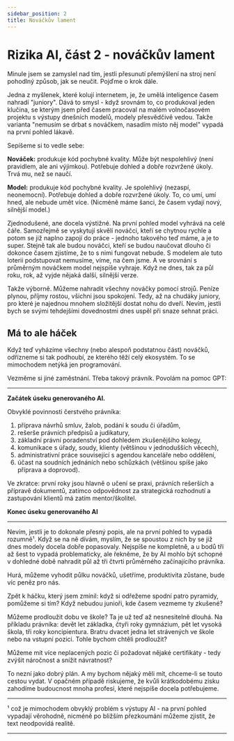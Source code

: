 ```yaml
---
sidebar_position: 2
title: Nováčkův lament
---
```


# Rizika AI, část 2 - nováčkův lament

Minule jsem se zamyslel nad tím, jestli přesunutí přemýšlení na stroj není pohodlný způsob, jak se neučit. Pojďme o krok dále.

Jedna z myšlenek, které kolují internetem, je, že umělá inteligence časem nahradí "juniory". Dává to smysl - když srovnám to, co produkoval jeden klučina, se kterým jsem před časem pracoval na malém volnočasovém projektu s výstupy dnešních modelů, modely přesvědčivě vedou. Takže varianta "nemusím se drbat s nováčkem, nasadím místo něj model" vypadá na první pohled lákavě.

Sepíšeme si to vedle sebe:

**Nováček:** produkuje kód pochybné kvality. Může být nespolehlivý (není pravidlem, ale ani výjimkou). Potřebuje dohled a dobře rozvržené úkoly. Trvá mu, než se naučí.

**Model:** produkuje kód pochybné kvality. Je spolehlivý (nezaspí, neonemocní). Potřebuje dohled a dobře rozvržené úkoly. To, co umí, umí hned, ale nebude umět více. (Nicméně máme šanci, že časem vydají nový, silnější model.)

Zjednodušené, але docela výstižné. Na první pohled model vyhrává na celé čáře. Samozřejmě se vyskytují skvělí nováčci, kteří se chytnou rychle a potom se již naplno zapojí do práce - jednoho takového teď máme, a je to super. Stejně tak ale budou nováčci, kteří se budou naučovat dlouho či dokonce časem zjistíme, že to s nimi fungovat nebude. S modelem ale tuto loterii podstupovat nemusíme, víme, na čem jsme. A ve srovnání s průměrným nováčkem model nejspíše vyhraje. Když ne dnes, tak za půl roku, rok, až vyjde nějaká další, silnější verze.

Takže výborně. Můžeme nahradit všechny nováčky pomocí strojů. Peníze plynou, příjmy rostou, všichni jsou spokojení. Tedy, až na chudáky juniory, pro které je najednou mnohem složitější dostat nohu do dveří. Nevím, jestli bych se svými tehdejšími dovednostmi dnes uspěl při snaze sehnat práci.

## Má to ale háček

Když teď vyházíme všechny (nebo alespoň podstatnou část) nováčků, odřízneme si tak podhoubí, ze kterého těží celý ekosystém. To se mimochodem netýká jen programování.

Vezměme si jiné zaměstnání. Třeba takový právník. Povolám na pomoc GPT:

---

**Začátek úseku generovaného AI.**

Obvyklé povinnosti čerstvého právníka:
1. příprava návrhů smluv, žalob, podání k soudu či úřadům,
2. rešerše právních předpisů a judikatury,
3. základní právní poradenství pod dohledem zkušenějšího kolegy,
4. komunikace s úřady, soudy, klienty (většinou v jednodušších věcech),
5. administrativní práce související s agendou kanceláře nebo oddělení,
6. účast na soudních jednáních nebo schůzkách (většinou spíše jako příprava a doprovod).

Ve zkratce: první roky jsou hlavně o učení se praxi, právních rešerších a přípravě dokumentů, zatímco odpovědnost za strategická rozhodnutí a zastupování klientů má zatím mentor/školitel.

**Konec úseku generovaného AI**

---

Nevím, jestli je to dokonale přesný popis, ale na první pohled to vypadá rozumně¹. Když se na ně dívám, myslím, že se spoustou z nich by se již dnes modely docela dobře popasovaly. Nejspíše ne kompletně, a u bodů tři až šest to vypadá problematicky, ale řekněme, že by AI mohlo být schopné v dohledné době nahradit půl až tři čtvrti průměrného začínajícího právníka.

Hurá, můžeme vyhodit půlku nováčků, ušetříme, produktivita zůstane, bude víc peněz pro nás.

Zpět k háčku, který jsem zmínil: když si odřežeme spodní patro pyramidy, pomůžeme si tím? Když nebudou junioři, kde časem vezmeme ty zkušené?

Můžeme prodloužit dobu ve škole? Ta je už teď až nesnesitelně dlouhá. Na příkladu právníka: devět let základka, čtyři roky gymnázium, pět let vysoká škola, tři roky koncipientura. Bratru dvacet jedna let strávených ve škole nebo na vstupní pozici. Tohle bychom chtěli prodloužit?

Můžeme mít více neplacených pozic či požadovat nějaké certifikáty - tedy zvýšit náročnost a snížit návratnost?

To nezní jako dobrý plán. A my bychom nějaký měli mít, chceme-li se touto cestou vydat. V opačném případě riskujeme, že kvůli krátkodobému zisku zahodíme budoucnost mnoha profesí, které nejspíše docela potřebujeme.

---

¹ což je mimochodem obvyklý problém s výstupy AI - na první pohled vypadají věrohodně, nicméně po bližším přezkoumání můžeme zjistit, že text neodpovídá realitě.

---